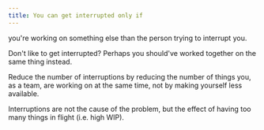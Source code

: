 ```yaml
---
title: You can get interrupted only if
---
```

you're working on something else than the person trying to interrupt you.

Don't like to get interrupted? Perhaps you should've worked together on the same thing instead.

Reduce the number of interruptions by reducing the number of things you, as a team, are working on at the same time, not by making yourself less available.

Interruptions are not the cause of the problem, but the effect of having too many things in flight (i.e. high WIP).
